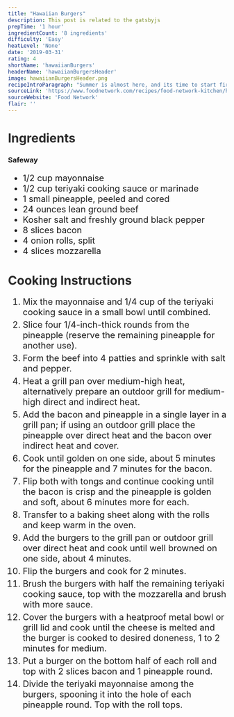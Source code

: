 ```yaml
---
title: "Hawaiian Burgers"
description: This post is related to the gatsbyjs
prepTime: '1 hour'
ingredientCount: '8 ingredients'
difficulty: 'Easy'
heatLevel: 'None'
date: '2019-03-31'
rating: 4
shortName: 'hawaiianBurgers'
headerName: 'hawaiianBurgersHeader'
image: hawaiianBurgersHeader.png
recipeIntroParagraph: "Summer is almost here, and its time to start firing up the grill again. These Hawaiian burgers were awesome, but there were a few small changes I would make next time. I made the patties a little bit too thick and round, which made stacking the cheese, bacon and pineapple on top somewhat difficult. I also probably would have added more of the teriyaki/mayo combination sauce as I wasn't able to taste it very much. That being said, I can definitely see myself making these burgers again later in the summer."
sourceLink: 'https://www.foodnetwork.com/recipes/food-network-kitchen/hawaiian-burger-5244255'
sourceWebsite: 'Food Network'
flair: ''
---
```

<h1 style="color: #2B2B2B;">Ingredients</h1>

<h3>Safeway</h3>
<ul style="font-size: 20px;">
    <li>1/2 cup mayonnaise</li>
    <li>1/2 cup teriyaki cooking sauce or marinade</li>
    <li>1 small pineapple, peeled and cored</li>
    <li>24 ounces lean ground beef</li>
    <li>Kosher salt and freshly ground black pepper</li>
    <li>8 slices bacon</li>
    <li>4 onion rolls, split</li>
    <li>4 slices mozzarella</li>
</ul>

<h1 style="color: #2B2B2B;">Cooking Instructions</h1>
<ol style="font-size: 20px" className="cookingInstructionsOL">
    <li style="margin: 5px 0;">Mix the mayonnaise and 1/4 cup of the teriyaki cooking sauce in a small bowl until combined.</li>
    <li style="margin: 5px 0;">Slice four 1/4-inch-thick rounds from the pineapple (reserve the remaining pineapple for another use).</li>
    <li style="margin: 5px 0;">Form the beef into 4 patties and sprinkle with salt and pepper.</li>
    <li style="margin: 5px 0;">Heat a grill pan over medium-high heat, alternatively prepare an outdoor grill for medium-high direct and indirect heat.</li>
    <li style="margin: 5px 0;">Add the bacon and pineapple in a single layer in a grill pan; if using an outdoor grill place the pineapple over direct heat and the bacon over indirect heat and cover.</li>
    <li style="margin: 5px 0;">Cook until golden on one side, about 5 minutes for the pineapple and 7 minutes for the bacon.</li>
    <li style="margin: 5px 0;">Flip both with tongs and continue cooking until the bacon is crisp and the pineapple is golden and soft, about 6 minutes more for each.</li>
    <li style="margin: 5px 0;">Transfer to a baking sheet along with the rolls and keep warm in the oven.</li>
    <li style="margin: 5px 0;">Add the burgers to the grill pan or outdoor grill over direct heat and cook until well browned on one side, about 4 minutes.</li>
    <li style="margin: 5px 0;">Flip the burgers and cook for 2 minutes.</li>
    <li style="margin: 5px 0;">Brush the burgers with half the remaining teriyaki cooking sauce, top with the mozzarella and brush with more sauce.</li>
    <li style="margin: 5px 0;">Cover the burgers with a heatproof metal bowl or grill lid and cook until the cheese is melted and the burger is cooked to desired doneness, 1 to 2 minutes for medium.</li>
    <li style="margin: 5px 0;">Put a burger on the bottom half of each roll and top with 2 slices bacon and 1 pineapple round.</li>
    <li style="margin: 5px 0;">Divide the teriyaki mayonnaise among the burgers, spooning it into the hole of each pineapple round. Top with the roll tops.</li>
</ol>